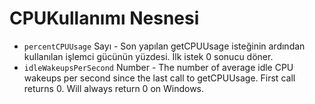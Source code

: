 # CPUKullanımı Nesnesi

* `percentCPUUsage` Sayı - Son yapılan getCPUUsage isteğinin ardından kullanılan işlemci gücünün yüzdesi. İlk istek 0 sonucu döner.
* `idleWakeupsPerSecond` Number - The number of average idle CPU wakeups per second since the last call to getCPUUsage. First call returns 0. Will always return 0 on Windows.